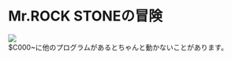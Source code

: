# Mr.ROCK STONEの冒険  

[![](https://img.youtube.com/vi/1afKU2Nq2eo/0.jpg)](https://www.youtube.com/watch?v=1afKU2Nq2eo)  
$C000~に他のプログラムがあるとちゃんと動かないことがあります。
